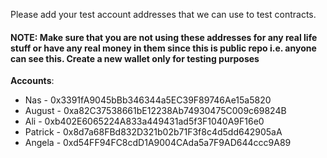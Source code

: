 Please add your test account addresses that we can use to test contracts. 

#### NOTE: Make sure that you are not using these addresses for any real life stuff or have any real money in them since this is public repo i.e. anyone can see this. Create a new wallet only for testing purposes


**Accounts**:

- Nas - 0x3391fA9045bBb346344a5EC39F89746Ae15a5820
- August - 0xa82C37538661bE12238Ab74930475C009c69824B
- Ali - 0xb402E6065224A833a449431ad5f3F1040A9F16e0
- Patrick - 0x8d7a68FBd832D321b02b71F3f8c4d5dd642905aA
- Angela - 0xd54FF94FC8cdD1A9004CAda5a7F9AD644ccc9A89

